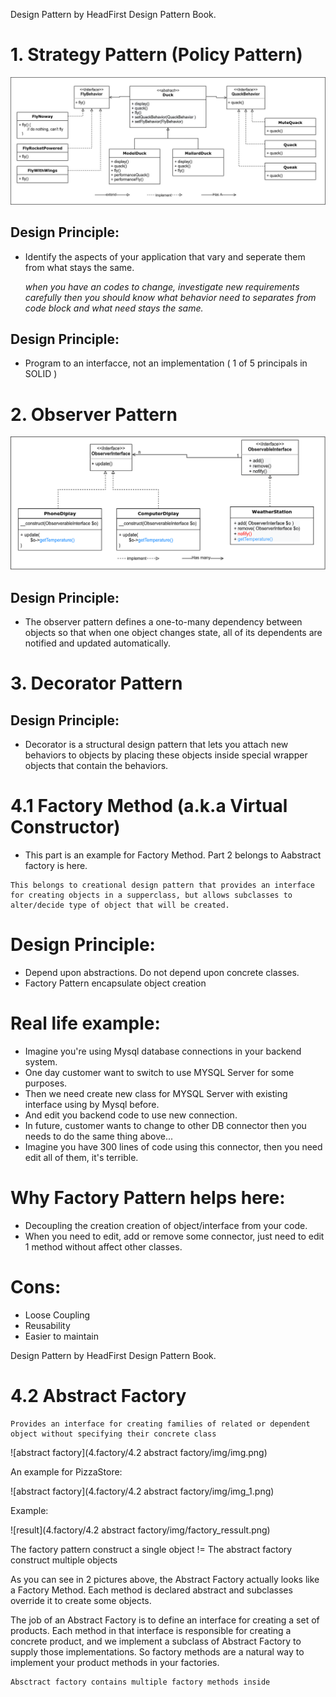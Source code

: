 Design Pattern by HeadFirst Design Pattern Book.

# 1. Strategy Pattern (Policy Pattern)

![diagram](1.strategy/img/Strategy_Diagram.jpg)

## Design Principle:
- Identify the aspects of your application that vary and seperate them from what stays the same.

    *when you have an codes to change, investigate new requirements carefully then you should know
    what behavior need to separates from code block and what need stays the same.*

## Design Principle:
- Program to an interfacce, not an implementation ( 1 of 5 principals in SOLID )


# 2. Observer Pattern

![diagram](2.observer/img/Observer.png)

## Design Principle:
- The observer pattern defines a one-to-many dependency between objects so that when one object changes state, all of its dependents are notified and updated automatically.


# 3. Decorator Pattern

## Design Principle:
- Decorator is a structural design pattern that lets you attach new behaviors to objects by placing these objects inside special wrapper objects that contain the behaviors.

# 4.1 Factory Method (a.k.a Virtual Constructor)

- This part is an example for Factory Method. Part 2 belongs to Aabstract factory is here.

```
This belongs to creational design pattern that provides an interface for creating objects in a supperclass, but allows subclasses to alter/decide type of object that will be created.
```

# Design Principle:

- Depend upon abstractions. Do not depend upon concrete classes.
- Factory Pattern encapsulate object creation

# Real life example:

- Imagine you're using Mysql database connections in your backend system.
- One day customer want to switch to use MYSQL Server for some purposes.
- Then we need create new class for MYSQL Server with existing interface using by Mysql before.
- And edit you backend code to use new connection.
- In future, customer wants to change to other DB connector then you needs to do the same thing above...
- Imagine you have 300 lines of code using this connector, then you need edit all of them, it's terrible.

# Why Factory Pattern helps here:

- Decoupling the creation creation of object/interface from your code.
- When you need to edit, add or remove some connector, just need to edit 1 method without affect other classes.

# Cons:

- Loose Coupling
- Reusability
- Easier to maintain

Design Pattern by HeadFirst Design Pattern Book.

# 4.2 Abstract Factory

```
Provides an interface for creating families of related or dependent object without specifying their concrete class
```

![abstract factory](4.factory/4.2 abstract factory/img/img.png)

An example for PizzaStore:

![abstract factory](4.factory/4.2 abstract factory/img/img_1.png)

Example:

![result](4.factory/4.2 abstract factory/img/factory_ressult.png)

The factory pattern construct a single object != The abstract factory construct multiple objects

As you can see in 2 pictures above, the Abstract Factory actually looks like a Factory Method. Each method is declared
abstract and subclasses override it to create some objects.

The job of an Abstract Factory is to define an interface for creating a set of products. Each method in that interface
is responsible for creating a concrete product, and we implement a subclass of Abstract Factory to supply those
implementations. So factory methods are a natural way to implement your product methods in your factories.

```angular2html
Absctract factory contains multiple factory methods inside
```

